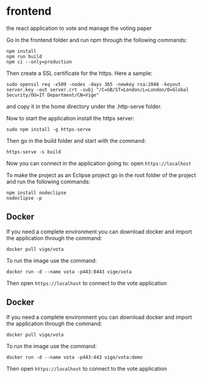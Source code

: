 # frontend
the react application to vote and manage the voting paper

Go in the frontend folder and run npm through the following commands:
```
npm install
npm run build
npm ci --only=production
```
Then create a SSL certificate for the https. Here a sample:
```
sudo openssl req -x509 -nodes -days 365 -newkey rsa:2048 -keyout server.key -out server.crt -subj "/C=GB/ST=London/L=London/O=Global Security/OU=IT Department/CN=Vige"
```
and copy it in the home directory under the .http-serve folder.

Now to start the application install the https server:
```
sudo npm install -g https-serve
```
Then go in the build folder and start with the command:
```
https-serve -s build
```
Now you can connect in the application going to: open `https://localhost`

To make the project as an Eclipse project go in the root folder of the project and run the following commands:
```
npm install nodeclipse
nodeclipse -p
```

## Docker

If you need a complete environment you can download docker and import the application through the command:
```
docker pull vige/vota
```
To run the image use the command:
```
docker run -d --name vota -p443:8443 vige/vota
```
Then open `https://localhost` to connect to the vote application

## Docker

If you need a complete environment you can download docker and import the application through the command:
```
docker pull vige/vota
```
To run the image use the command:
```
docker run -d --name vota -p443:443 vige/vota:demo
```

Then open `https://localhost` to connect to the vote application
